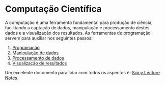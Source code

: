 # Computação Científica

A computação é uma ferramenta fundamental para produção de ciência, facilitando a captação de dados, manipulação e processamento destes dados e a visualização dos resultados. As ferramentas de programação servem para auxiliar nos seguintes passos:
1. [Programação](programacao.ipynb)
1. [Manipulação de dados](etl.ipynb)
1. [Processamento de dados](processamento.ipynb)
1. [Visualização de resultados](visualizacao.ipynb)

Um excelente documento para lidar com todos os aspectos é: [Scipy Lecture Notes](https://scipy-lectures.org/).
